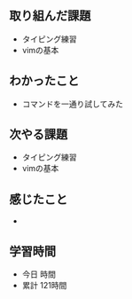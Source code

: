 ## 取り組んだ課題
- タイピング練習
- vimの基本
## わかったこと
- コマンドを一通り試してみた
## 次やる課題
- タイピング練習
- vimの基本
## 感じたこと
- 
## 学習時間
- 今日 時間
- 累計 121時間
